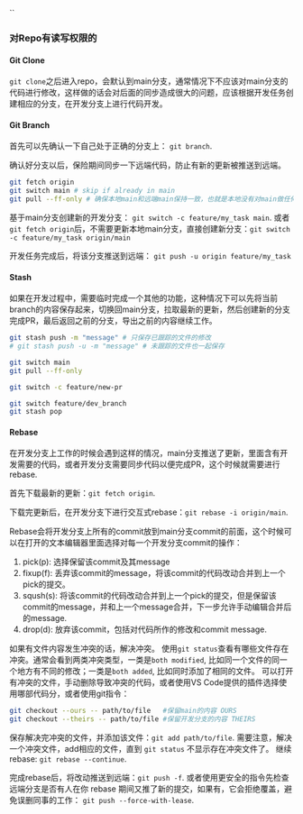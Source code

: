 ``
### 对Repo有读写权限的

#### Git Clone
`git clone`之后进入repo，会默认到main分支，通常情况下不应该对main分支的代码进行修改，这样做的话会对后面的同步造成很大的问题，应该根据开发任务创建相应的分支，在开发分支上进行代码开发。

#### Git Branch
首先可以先确认一下自己处于正确的分支上： `git branch`.

确认好分支以后，保险期间同步一下远端代码，防止有新的更新被推送到远端。
```bash
git fetch origin
git switch main # skip if already in main
git pull --ff-only # 确保本地main和远端main保持一致，也就是本地没有对main做任何修改
```

基于main分支创建新的开发分支： `git switch -c feature/my_task main`.
或者`git fetch origin`后，不需要更新本地main分支，直接创建新分支：`git switch -c feature/my_task origin/main`

开发任务完成后，将该分支推送到远端： `git push -u origin feature/my_task`

#### Stash
如果在开发过程中，需要临时完成一个其他的功能，这种情况下可以先将当前branch的内容保存起来，切换回main分支，拉取最新的更新，然后创建新的分支完成PR，最后返回之前的分支，导出之前的内容继续工作。
```bash
git stash push -m "message" # 只保存已跟踪的文件的修改
# git stash push -u -m "message" # 未跟踪的文件也一起保存

git switch main
git pull --ff-only

git switch -c feature/new-pr

git switch feature/dev_branch
git stash pop
```

#### Rebase
在开发分支上工作的时候会遇到这样的情况，main分支推送了更新，里面含有开发需要的代码，或者开发分支需要同步代码以便完成PR，这个时候就需要进行rebase.

首先下载最新的更新：`git fetch origin`.

下载完更新后，在开发分支下进行交互式rebase：`git rebase -i origin/main`.

Rebase会将开发分支上所有的commit放到main分支commit的前面，这个时候可以在打开的文本编辑器里面选择对每一个开发分支commit的操作：

1. pick(p): 选择保留该commit及其message
2. fixup(f): 丢弃该commit的message，将该commit的代码改动合并到上一个pick的提交。
3. sqush(s): 将该commit的代码改动合并到上一个pick的提交，但是保留该commit的message，并和上一个message合并，下一步允许手动编辑合并后的message.
4. drop(d): 放弃该commit，包括对代码所作的修改和commit message.

如果有文件内容发生冲突的话，解决冲突。
使用`git status`查看有哪些文件存在冲突。通常会看到两类冲突类型，一类是`both modified`, 比如同一个文件的同一个地方有不同的修改；一类是`both added`, 比如同时添加了相同的文件。
可以打开有冲突的文件，手动删除导致冲突的代码，或者使用VS Code提供的插件选择使用哪部代码分，或者使用git指令：
```bash
git checkout --ours -- path/to/file   #保留main的内容 OURS
git checkout --theirs -- path/to/file #保留开发分支的内容 THEIRS
```

保存解决完冲突的文件，并添加该文件：`git add path/to/file`. 需要注意，解决一个冲突文件，add相应的文件，直到 `git status` 不显示存在冲突文件了。
继续rebase: `git rebase --continue`.

完成rebase后，将改动推送到远端：`git push -f`.
或者使用更安全的指令先检查远端分支是否有人在你 rebase 期间又推了新的提交，如果有，它会拒绝覆盖，避免误删同事的工作： `git push --force-with-lease`.

